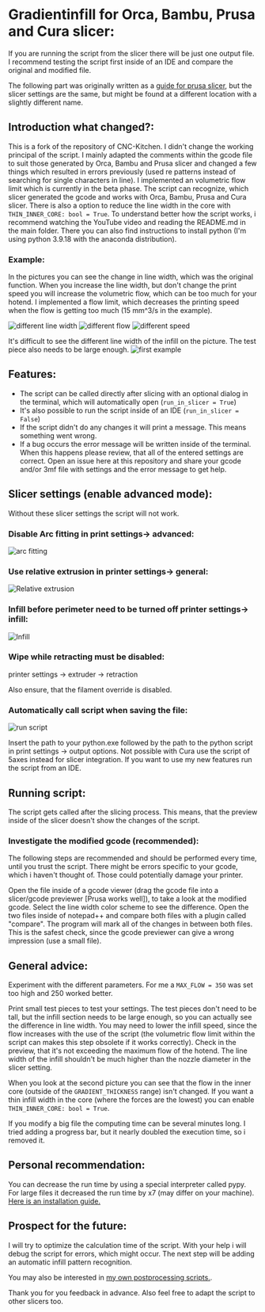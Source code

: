 # Gradientinfill for Orca, Bambu, Prusa and Cura slicer:
If you are running the script from the slicer there will be just one output file. I recommend testing the script first inside of an IDE and compare the original and modified file.

The following part was originally written as a [guide for prusa slicer](https://github.com/WatchingWatches/GradientInfill/tree/master/Prusa), but the slicer settings are the same, but might be found at a different location with a slightly different name.

## Introduction what changed?:
This is a fork of the repository of CNC-Kitchen. I didn't change the working principal of the script. I mainly adapted the comments within the gcode file to suit those generated by Orca, Bambu and Prusa slicer and changed a few things which resulted in errors previously (used re patterns instead of searching for single characters in line).
I implemented an volumetric flow limit which is currently in the beta phase. The script can recognize, which slicer generated the gcode and works with Orca, Bambu, Prusa and Cura slicer. There is also a option to reduce the line width in the core with ``THIN_INNER_CORE: bool = True``.
To understand better how the script works, i recommend watching the YouTube video and reading the README.md in the main folder. There you can also find instructions to install python (I'm using python 3.9.18 with the anaconda distribution).

### Example:
In the pictures you can see the change in line width, which was the original function. When you increase the line width, but don't change the print speed you will increase the volumetric flow, which can be too much for your hotend. I implemented a flow limit, which decreases the printing speed when the flow is getting too much (15 mm^3/s in the example).

![different line width](pictures/Width.png)
![different flow](pictures/Flow.png)
![different speed](pictures/Speed.png)

It's difficult to see the different line width of the infill on the picture. The test piece also needs to be large enough.
![first example](pictures/IMG_20240321_223411411.jpg)

## Features:
- The script can be called directly after slicing with an optional dialog in the terminal, which will automatically open (``run_in_slicer = True``)
- It's also possible to run the script inside of an IDE (``run_in_slicer = False``)
- If the script didn't do any changes it will print a message. This means something went wrong.
- If a bug occurs the error message will be written inside of the terminal. When this happens please review, that all of the entered settings are correct. Open an issue here at this repository and share your gcode and/or 3mf file with settings and the error message to get help.

## Slicer settings (enable advanced mode):
Without these slicer settings the script will not work.

### Disable Arc fitting in print settings-> advanced:
![arc fitting](<pictures/Screenshot 2024-03-21 231928.png>)

### Use relative extrusion in printer settings-> general:

![Relative extrusion](<pictures/Screenshot 2024-03-21 232256.png>)

### Infill before perimeter need to be turned off printer settings-> infill:

![Infill](pictures/image.png)

### Wipe while retracting must be disabled:
printer settings -> extruder -> retraction

Also ensure, that the filament override is disabled.

### Automatically call script when saving the file:
![run script](pictures/image-2.png)

Insert the path to your python.exe followed by the path to the python script in print settings -> output options.
Not possible with Cura use the script of 5axes instead for slicer integration. If you want to use my new features run the script from an IDE. 

## Running script:
The script gets called after the slicing process. 
This means, that the preview inside of the slicer doesn't show the changes of the script.

### Investigate the modified gcode (recommended):
The following steps are recommended and should be performed every time, until you trust the script. There might be errors specific to your gcode, which i haven't thought of. Those could potentially damage your printer.

Open the file inside of a gcode viewer (drag the gcode file into a slicer/gcode previewer [Prusa works well]), to take a look at the modified gcode. Select the line width color scheme to see the difference. 
Open the two files inside of notepad++ and compare both files with a plugin called "compare". The program will mark all of the changes in between both files. This is the safest check, since the gcode previewer can give a wrong impression (use a small file).

## General advice:
Experiment with the different parameters. For me a ``MAX_FLOW = 350`` was set too high and 250 worked better.

Print small test pieces to test your settings. The test pieces don't need to be tall, but the infill section needs to be large enough, so you can actually see the difference in line width.
You may need to lower the infill speed, since the flow increases with the use of the script (the volumetric flow limit within the script can makes this step obsolete if it works correctly).
Check in the preview, that it's not exceeding the maximum flow of the hotend. The line width of the infill shouldn't be much higher than the nozzle diameter in the slicer setting.

When you look at the second picture you can see that the flow in the inner core (outside of the ``GRADIENT_THICKNESS`` range) isn't changed. If you want a thin infill width in the core (where the forces are the lowest) you can enable ``THIN_INNER_CORE: bool = True``.

If you modify a big file the computing time can be several minutes long.
I tried adding a progress bar, but it nearly doubled the execution time, so i removed it.

## Personal recommendation:
You can decrease the run time by using a special interpreter called pypy. For large files it decreased the run time by x7 (may differ on your machine). [Here is an installation guide.](https://doc.pypy.org/en/latest/install.html)

## Prospect for the future:
I will try to optimize the calculation time of the script.
With your help i will debug the script for errors, which might occur.
The next step will be adding an automatic infill pattern recognition.

You may also be interested in [my own postprocessing scripts.](https://github.com/WatchingWatches/Post_processing_gcode).

Thank you for you feedback in advance. Also feel free to adapt the script to other slicers too.